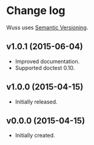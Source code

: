 # Change log

Wuss uses [Semantic Versioning][].

## v1.0.1 (2015-06-04)

-   Improved documentation.
-   Supported doctest 0.10.

## v1.0.0 (2015-04-15)

-   Initially released.

## v0.0.0 (2015-04-15)

-   Initially created.

[semantic versioning]: http://semver.org/spec/v2.0.0.html
